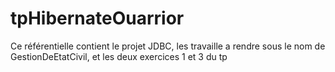 # tpHibernateOuarrior
Ce référentielle contient le projet JDBC, les travaille a rendre sous le nom de GestionDeEtatCivil, et les deux exercices 1 et 3 du tp 
